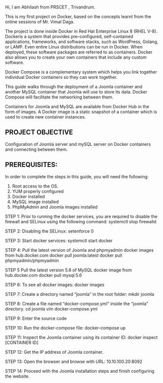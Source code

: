 Hi, I am Abhilash from PRSCET , Trivandrum.

This is my first project on Docker, based on the concepts learnt from the online sessions of Mr. Vimal Daga.

The project is done inside Docker in Red Hat Enterprise Linux 8 (RHEL V-8). 
Dockeris  a  system that  provides pre-configured, self-contained applications, frameworks, and software stacks, 
such as WordPress, Golang, or LAMP. Even entire Linux  distributions can  be run in  Docker. When deployed, 
these software packages are referred to as containers.  Docker also allows you to create your own containers that 
include any custom software.

Docker Compose is a complementary system which helps you link together individual Docker containers so they can 
work together. 

This guide walks through the deployment of a Joomla container and another MySQL container that Joomla will use 
to store its data. Docker Compose will facilitate the networking between them.

Containers for Joomla and MySQL are available from Docker Hub in the form of images. 
A Docker image is a static snapshot of a container which is used to create new container instances.


PROJECT OBJECTIVE
------------------
Configuration of Joomla server and mySQL server on Docker containers and connecting between them.

PREREQUISITES:
-----------------

In order to complete the steps in this guide, you will need the following:

1. Root access to the OS.
2. YUM properly configured
3. Docker installed
4. MySQL image installed
5. PhpMyAdmin and Joomla images installed


STEP 1: Prior to running the docker services, you are required to disable the firewall
and SELinux using the following command:
      systemctl stop firewalld

STEP 2: Disabling the SELinux:
       setenforce 0

STEP 3: Start docker services:
systemctl start docker

STEP 4: Pull the latest version of Joomla and phpmyadmin docker images from hub.docker.com
docker pull joomla:latest
docker pull phpmyadmin/phpmyadmin

STEP 5 Pull the latest version 5.6 of MySQL docker image from hub.docker.com
docker pull mysql:5.6

STEP 6: To see all docker images:
docker images

STEP 7: Create a directory named “joomla” in the root folder:
mkdir joomla

STEP 8: Create a file named “docker-compose.yml” inside the “joomla” directory.
cd joomla
vim docker-compose.yml

STEP 9: Enter the source code

STEP 10: Run the docker-compose file: docker-compose up

STEP 11: Inspect the Joomla container using its container ID:
docker inspect [CONTAINER ID]

STEP 12: Get the IP address of Joomla container.

STEP 13: Open the browser and browse with URL:
        10.10.100.20:8092

STEP 14: Proceed with the Joomla installation steps and finish configuring the website.







